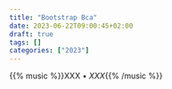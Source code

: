 ```yaml
---
title: "Bootstrap Bca"
date: 2023-06-22T09:00:45+02:00
draft: true
tags: []
categories: ["2023"]
---
```


{{% music %}}XXX • _XXX_{{% /music %}}
